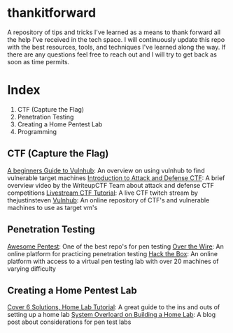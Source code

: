# thankitforward
A repository of tips and tricks I've learned as a means to thank forward all the help I've received in the tech space. I will continuously update this repo with the best resources, tools, and techniques I've learned along the way. If there are any questions feel free to reach out and I will try to get back as soon as time permits. 

# Index
1. CTF (Capture the Flag)
2. Penetration Testing 
3. Creating a Home Pentest Lab
4. Programming 

## CTF (Capture the Flag)
[A beginners Guide to Vulnhub](https://medium.com/@gavinloughridge/a-beginners-guide-to-vulnhub-part-1-52b06466635d): An overview on using vulnhub to find vulnerable target machines
[Introduction to Attack and Defense CTF](https://www.youtube.com/watch?v=oMDBTvehzs8): A brief overview video by the WriteupCTF Team about attack and defense CTF competitions
[Livestream CTF Tutorial](https://www.youtube.com/watch?v=XJTYramNfEw): A live CTF twitch stream by thejustinsteven 
[Vulnhub](https://www.vulnhub.com/): An online repository of CTF's and vulnerable machines to use as target vm's

## Penetration Testing
[Awesome Pentest](https://github.com/enaqx/awesome-pentest): One of the best repo's for pen testing
[Over the Wire](https://overthewire.org/wargames/): An online platform for practicing penetration testing
[Hack the Box](https://www.hackthebox.eu/): An online platform with access to a virtual pen testing lab with over 20 machines of varying difficulty 

## Creating a Home Pentest Lab
[Cover 6 Solutions, Home Lab Tutorial](https://www.cover6solutions.com/home-lab-setup/): A great guide to the ins and outs of setting up a home lab
[System Overloard on Building a Home Lab](https://systemoverlord.com/2017/10/24/building-a-home-lab-for-offensive-security-basics.html#hardware-option-a-just-use-the-cloud): A blog post about considerations for pen test labs




